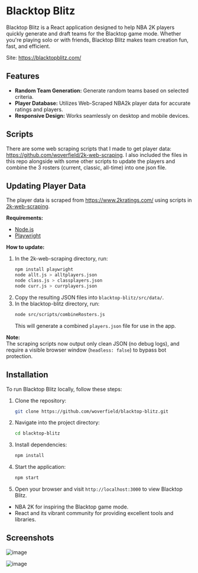 # Blacktop Blitz

Blacktop Blitz is a React application designed to help NBA 2K players quickly generate and draft teams for the Blacktop game mode. Whether you're playing solo or with friends, Blacktop Blitz makes team creation fun, fast, and efficient.

Site: https://blacktopblitz.com/

## Features

- **Random Team Generation:** Generate random teams based on selected criteria.
- **Player Database:** Utilizes Web-Scraped NBA2k player data for accurate ratings and players.
- **Responsive Design:** Works seamlessly on desktop and mobile devices.

## Scripts

There are some web scraping scripts that I made to get player data: https://github.com/woverfield/2k-web-scraping. I also included the files in this repo alongside with some other scripts to update the players and combine the 3 rosters (current, classic, all-time) into one json file.

## Updating Player Data

The player data is scraped from https://www.2kratings.com/ using scripts in [2k-web-scraping](https://github.com/woverfield/2k-web-scraping).

**Requirements:**  
- [Node.js](https://nodejs.org/)  
- [Playwright](https://playwright.dev/)

**How to update:**
1. In the 2k-web-scraping directory, run:
   ```bash
   npm install playwright
   node allt.js > alltplayers.json
   node class.js > classplayers.json
   node curr.js > currplayers.json
   ```
2. Copy the resulting JSON files into `blacktop-blitz/src/data/`.
3. In the blacktop-blitz directory, run:
   ```bash
   node src/scripts/combineRosters.js
   ```
   This will generate a combined `players.json` file for use in the app.

**Note:**  
The scraping scripts now output only clean JSON (no debug logs), and require a visible browser window (`headless: false`) to bypass bot protection.

## Installation

To run Blacktop Blitz locally, follow these steps:

1. Clone the repository:

   ```bash
   git clone https://github.com/woverfield/blacktop-blitz.git
   ```

2. Navigate into the project directory:

   ```bash
   cd blacktop-blitz
   ```

3. Install dependencies:

   ```bash
   npm install
   ```

4. Start the application:

   ```bash
   npm start
   ```

5. Open your browser and visit `http://localhost:3000` to view Blacktop Blitz.

- NBA 2K for inspiring the Blacktop game mode.
- React and its vibrant community for providing excellent tools and libraries.

## Screenshots
![image](https://github.com/user-attachments/assets/3c532960-4832-4b0f-b6d2-4a2d514f58fa)

![image](https://github.com/user-attachments/assets/2ba5a489-f881-4629-9ec5-9eb2af110dde)

